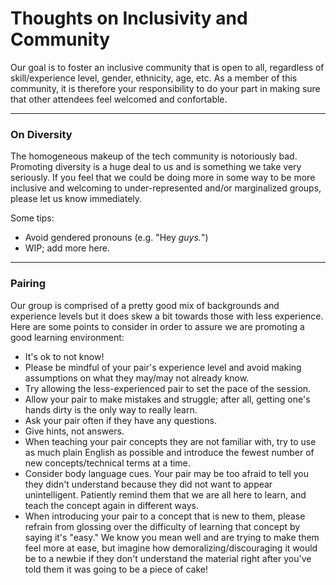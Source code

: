 # Thoughts on Inclusivity and Community

Our goal is to foster an inclusive community that is open to all, regardless of skill/experience level, gender, ethnicity, age, etc. As a member of this community, it is therefore your responsibility to do your part in making sure that other attendees feel welcomed and confortable.

---

### On Diversity

The homogeneous makeup of the tech community is notoriously bad. Promoting diversity is a huge deal to us and is something we take very seriously. If you feel that we could be doing more in some way to be more inclusive and welcoming to under-represented and/or marginalized groups, please let us know immediately.

Some tips:

- Avoid gendered pronouns (e.g. "Hey *guys.*")
- WIP; add more here.

---

### Pairing

Our group is comprised of a pretty good mix of backgrounds and experience levels but it does skew a bit towards those with less experience. Here are some points to consider in order to assure we are promoting a good learning environment:

- It's ok to not know!
- Please be mindful of your pair's experience level and avoid making assumptions on what they may/may not already know.
- Try allowing the less-experienced pair to set the pace of the session.
- Allow your pair to make mistakes and struggle; after all, getting one's hands dirty is the only way to really learn.
- Ask your pair often if they have any questions.
- Give hints, not answers.
- When teaching your pair concepts they are not familiar with, try to use as much plain English as possible and introduce the fewest number of new concepts/technical terms at a time.
- Consider body language cues. Your pair may be too afraid to tell you they didn't understand because they did not want to appear unintelligent. Patiently remind them that we are all here to learn, and teach the concept again in different ways.
- When introducing your pair to a concept that is new to them, please refrain from glossing over the difficulty of learning that concept by saying it's "easy." We know you mean well and are trying to make them feel more at ease, but imagine how demoralizing/discouraging it would be to a newbie if they don't understand the material right after you've told them it was going to be a piece of cake!
